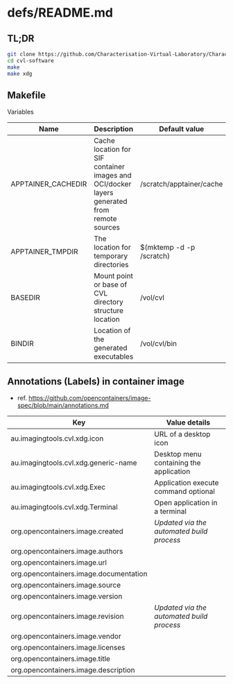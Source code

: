 # defs/README.md

## TL;DR

```bash
git clone https://github.com/Characterisation-Virtual-Laboratory/CharacterisationVL-Software.git cvl-software
cd cvl-software
make
make xdg
```

## Makefile

Variables

| Name | Description | Default value |
| ---- | ----------- | ------------- |
| APPTAINER_CACHEDIR | Cache location for SIF container images and OCI/docker layers generated from remote sources | /scratch/apptainer/cache |
| APPTAINER_TMPDIR | The location for temporary directories | $(mktemp -d -p /scratch) |
| BASEDIR | Mount point or base of CVL directory structure location | /vol/cvl |
| BINDIR | Location of the generated executables | /vol/cvl/bin |

## Annotations (Labels) in container image

* ref. https://github.com/opencontainers/image-spec/blob/main/annotations.md

| Key | Value details |
| --- | ------------- |
| au.imagingtools.cvl.xdg.icon | URL of a desktop icon |
| au.imagingtools.cvl.xdg.generic-name | Desktop menu containing the application |
| au.imagingtools.cvl.xdg.Exec | Application execute command optional |
| au.imagingtools.cvl.xdg.Terminal | Open application in a terminal |
| org.opencontainers.image.created | *Updated via the automated build process* |
| org.opencontainers.image.authors | |
| org.opencontainers.image.url | |
| org.opencontainers.image.documentation | |
| org.opencontainers.image.source | |
| org.opencontainers.image.version | |
| org.opencontainers.image.revision | *Updated via the automated build process* |
| org.opencontainers.image.vendor | |
| org.opencontainers.image.licenses | |
| org.opencontainers.image.title | |
| org.opencontainers.image.description | |


